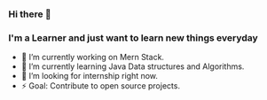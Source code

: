 ### Hi there 👋

### I'm a Learner and just want to learn new things everyday ### 

- 🔭 I’m currently working on Mern Stack.
- 🌱 I’m currently learning Java Data structures and Algorithms.
- 🤔 I’m looking for internship right now.
- ⚡ Goal: Contribute to open source projects.

